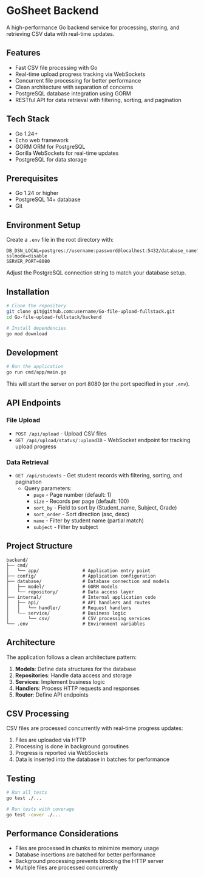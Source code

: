 # GoSheet Backend

A high-performance Go backend service for processing, storing, and retrieving CSV data with real-time updates.

## Features

- Fast CSV file processing with Go
- Real-time upload progress tracking via WebSockets
- Concurrent file processing for better performance
- Clean architecture with separation of concerns
- PostgreSQL database integration using GORM
- RESTful API for data retrieval with filtering, sorting, and pagination

## Tech Stack

- Go 1.24+
- Echo web framework
- GORM ORM for PostgreSQL
- Gorilla WebSockets for real-time updates
- PostgreSQL for data storage

## Prerequisites

- Go 1.24 or higher
- PostgreSQL 14+ database
- Git

## Environment Setup

Create a `.env` file in the root directory with:

```
DB_DSN_LOCAL=postgres://username:password@localhost:5432/database_name?sslmode=disable
SERVER_PORT=8080
```

Adjust the PostgreSQL connection string to match your database setup.

## Installation

```bash
# Clone the repository
git clone git@github.com:username/Go-file-upload-fullstack.git
cd Go-file-upload-fullstack/backend

# Install dependencies
go mod download
```

## Development

```bash
# Run the application
go run cmd/app/main.go
```

This will start the server on port 8080 (or the port specified in your `.env`).

## API Endpoints

### File Upload

- `POST /api/upload` - Upload CSV files
- `GET /api/upload/status/:uploadID` - WebSocket endpoint for tracking upload progress

### Data Retrieval

- `GET /api/students` - Get student records with filtering, sorting, and pagination
  - Query parameters:
    - `page` - Page number (default: 1)
    - `size` - Records per page (default: 100)
    - `sort_by` - Field to sort by (Student_name, Subject, Grade)
    - `sort_order` - Sort direction (asc, desc)
    - `name` - Filter by student name (partial match)
    - `subject` - Filter by subject

## Project Structure

```
backend/
├── cmd/
│   └── app/                # Application entry point
├── config/                 # Application configuration
├── database/               # Database connection and models
│   ├── model/              # GORM models
│   └── repository/         # Data access layer
├── internal/               # Internal application code
│   ├── api/                # API handlers and routes
│   │   └── handler/        # Request handlers
│   └── service/            # Business logic
│       └── csv/            # CSV processing services
└── .env                    # Environment variables
```

## Architecture

The application follows a clean architecture pattern:

1. **Models**: Define data structures for the database
2. **Repositories**: Handle data access and storage
3. **Services**: Implement business logic
4. **Handlers**: Process HTTP requests and responses
5. **Router**: Define API endpoints

## CSV Processing

CSV files are processed concurrently with real-time progress updates:

1. Files are uploaded via HTTP
2. Processing is done in background goroutines
3. Progress is reported via WebSockets
4. Data is inserted into the database in batches for performance

## Testing

```bash
# Run all tests
go test ./...

# Run tests with coverage
go test -cover ./...
```

## Performance Considerations

- Files are processed in chunks to minimize memory usage
- Database insertions are batched for better performance
- Background processing prevents blocking the HTTP server
- Multiple files are processed concurrently
